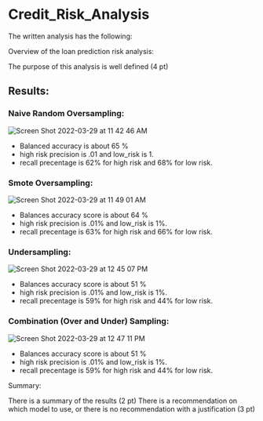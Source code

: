 # Credit_Risk_Analysis

The written analysis has the following:

Overview of the loan prediction risk analysis:

The purpose of this analysis is well defined (4 pt)

## Results:

### Naive Random Oversampling: 
![Screen Shot 2022-03-29 at 11 42 46 AM](https://user-images.githubusercontent.com/93875400/160651225-08dc17b9-7026-411a-8873-b52e06d1d3e3.png)
* Balanced accuracy is about 65 % 
* high risk precision is .01 and low_risk is 1.
* recall precentage is 62% for high risk and 68% for low risk.

### Smote Oversampling: 
![Screen Shot 2022-03-29 at 11 49 01 AM](https://user-images.githubusercontent.com/93875400/160652534-f9c6eeb6-c67c-47c8-b4ec-a0c382f1f0bd.png)
* Balances accuracy score is about 64 %
* high risk precision is .01% and low_risk is 1%.
* recall precentage is 63% for high risk and 66% for low risk.

### Undersampling:
![Screen Shot 2022-03-29 at 12 45 07 PM](https://user-images.githubusercontent.com/93875400/160663377-ff4d299d-7060-4309-b3c1-a069d1da1d66.png)
* Balances accuracy score is about 51 %
* high risk precision is .01% and low_risk is 1%.
* recall precentage is 59% for high risk and 44% for low risk.

### Combination (Over and Under) Sampling:
![Screen Shot 2022-03-29 at 12 47 11 PM](https://user-images.githubusercontent.com/93875400/160663727-7c38d598-1ae3-4da1-b4f1-d0f7d9a4c721.png)
* Balances accuracy score is about 51 %
* high risk precision is .01% and low_risk is 1%.
* recall precentage is 59% for high risk and 44% for low risk.


Summary:

There is a summary of the results (2 pt)
There is a recommendation on which model to use, or there is no recommendation with a justification (3 pt)
